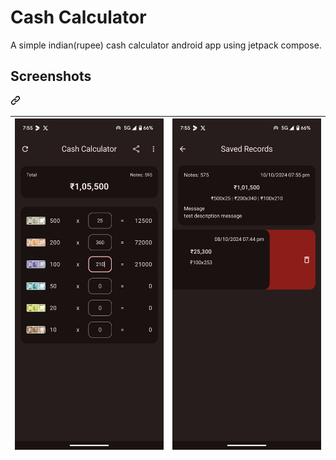 # Cash Calculator
A simple indian(rupee) cash calculator android app using jetpack compose.

<div class="markdown-heading" dir="auto"><h2 tabindex="-1" class="heading-element" dir="auto">Screenshots</h2><a id="user-content-screenshots" class="anchor" aria-label="Permalink: Screenshots" href="#screenshots"><svg class="octicon octicon-link" viewBox="0 0 16 16" version="1.1" width="16" height="16" aria-hidden="true"><path d="m7.775 3.275 1.25-1.25a3.5 3.5 0 1 1 4.95 4.95l-2.5 2.5a3.5 3.5 0 0 1-4.95 0 .751.751 0 0 1 .018-1.042.751.751 0 0 1 1.042-.018 1.998 1.998 0 0 0 2.83 0l2.5-2.5a2.002 2.002 0 0 0-2.83-2.83l-1.25 1.25a.751.751 0 0 1-1.042-.018.751.751 0 0 1-.018-1.042Zm-4.69 9.64a1.998 1.998 0 0 0 2.83 0l1.25-1.25a.751.751 0 0 1 1.042.018.751.751 0 0 1 .018 1.042l-1.25 1.25a3.5 3.5 0 1 1-4.95-4.95l2.5-2.5a3.5 3.5 0 0 1 4.95 0 .751.751 0 0 1-.018 1.042.751.751 0 0 1-1.042.018 1.998 1.998 0 0 0-2.83 0l-2.5 2.5a1.998 1.998 0 0 0 0 2.83Z"></path></svg></a></div>

<table>
<thead>
<tr>
<th><a target="_blank" rel="noopener noreferrer" href="https://github.com/Aksx73/CashCalculator/blob/master/screenshots/Screenshot_20241010-195534.png"><img src="https://github.com/Aksx73/CashCalculator/blob/master/screenshots/Screenshot_20241010-195534.png?raw=true" alt="sound meter" style="max-width: 100%;"></a></th>
<th><a target="_blank" rel="noopener noreferrer" href="https://github.com/Aksx73/CashCalculator/blob/master/screenshots/Screenshot_20241010-195519.png"><img src="https://github.com/Aksx73/CashCalculator/blob/master/screenshots/Screenshot_20241010-195519.png?raw=true" alt="sound meter" style="max-width: 100%;"></a></th>
</tr>
</thead>
</table>
